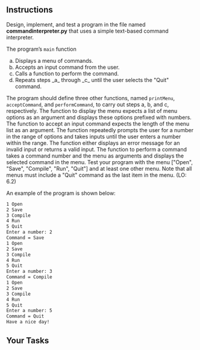 ## Instructions

Design, implement, and test a program in the file named **commandinterpreter.py** that uses a simple text-based command interpreter.

The program’s `main` function

<ol type="a">
    <li>Displays a menu of commands.</li>
    <li>Accepts an input command from the user.</li>
    <li>Calls a function to perform the command.</li>
    <li>Repeats steps _a_ through _c_ until the user selects the "Quit" command.</li>
</ol>

The program should define three other functions, named `printMenu`, `acceptCommand`, and `performCommand`, to carry out steps a, b, and c, respectively. The function to display the menu expects a list of menu options as an argument and displays these options prefixed with numbers. The function to accept an input command expects the length of the menu list as an argument. The function repeatedly prompts the user for a number in the range of options and takes inputs until the user enters a number within the range. The function either displays an error message for an invalid input or returns a valid input. The function to perform a command takes a command number and the menu as arguments and displays the selected command in the menu. Test your program with the menu ["Open", "Save", "Compile", "Run", "Quit"] and at least one other menu. Note that all menus must include a "Quit" command as the last item in the menu. (LO: 6.2)

An example of the program is shown below:

```txt
1 Open
2 Save
3 Compile
4 Run
5 Quit
Enter a number: 2
Command = Save
1 Open
2 Save
3 Compile
4 Run
5 Quit
Enter a number: 3
Command = Compile
1 Open
2 Save
3 Compile
4 Run
5 Quit
Enter a number: 5
Command = Quit
Have a nice day!
```

## Your Tasks
